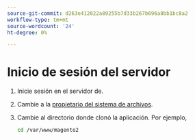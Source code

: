 ```yaml
---
source-git-commit: d263e412022a89255b7d33b267b696a8bb1bc8a2
workflow-type: tm+mt
source-wordcount: '24'
ht-degree: 0%

---
```

# Inicio de sesión del servidor

1. Inicie sesión en el servidor de.
1. Cambie a la [propietario del sistema de archivos](../installation/prerequisites/file-system/overview.md).
1. Cambie al directorio donde clonó la aplicación. Por ejemplo,

   ```bash
   cd /var/www/magento2
   ```
